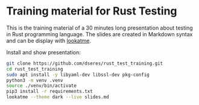 # Training material for Rust Testing

This is the training material of a 30 minutes long presentation about testing in Rust programming language. The slides are created in Markdown syntax and can be display with [lookatme](https://lookatme.readthedocs.io/en/latest/index.html).

Install and show presentation:
```bash
git clone https://github.com/dseres/rust_test_training.git
cd rust_test_training
sudo apt install -y libyaml-dev libssl-dev pkg-config
python3 -m venv .venv
source ./venv/bin/activate
pip3 install -r requirements.txt
lookatme --theme dark --live slides.md
```